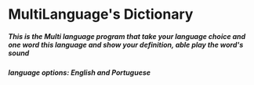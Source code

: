 # MultiLanguage's Dictionary
##### This is the Multi language program that take your language choice and one word this language and show your definition, able play the word's sound 
##### language options: English and Portuguese
